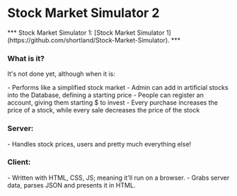 <h1>Stock Market Simulator 2</h1>
***
Stock Market Simulator 1: [Stock Market Simulator 1](https://github.com/shortland/Stock-Market-Simulator). 
***

<h3>What is it?</h3>
<p>It's not done yet, although when it is:</p>
- Performs like a simplified stock market
- Admin can add in artificial stocks into the Database, defining a starting price
- People can register an account, giving them starting $ to invest
- Every purchase increases the price of a stock, while every sale decreases the price of the stock


<h3>Server:</h3>
- Handles stock prices, users and pretty much everything else!

<h3>Client:</h3>
- Written with HTML, CSS, JS; meaning it'll run on a browser.
- Grabs server data, parses JSON and presents it in HTML.
